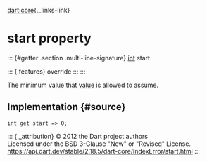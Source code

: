 [dart:core](../../dart-core/dart-core-library){._links-link}

start property
==============

::: {#getter .section .multi-line-signature}
[int](../int-class) start

::: {.features}
override
:::
:::

The minimum value that [value](../argumenterror/argumenterror.value) is
allowed to assume.

Implementation {#source}
--------------

``` {.language-dart data-language="dart"}
int get start => 0;
```

::: {._attribution}
© 2012 the Dart project authors\
Licensed under the BSD 3-Clause \"New\" or \"Revised\" License.\
<https://api.dart.dev/stable/2.18.5/dart-core/IndexError/start.html>
:::
